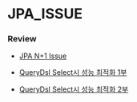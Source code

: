 # JPA_ISSUE

### Review
- [JPA N+1 Issue](https://velog.io/@devty/JPA-N1-Issue-1)  

- [QueryDsl Select시 성능 최적화 1부](https://velog.io/@devty/QueryDsl-Select%EC%8B%9C-%EC%84%B1%EB%8A%A5-%EC%B5%9C%EC%A0%81%ED%99%94-1%EB%B6%801)

- [QueryDsl Select시 성능 최적화 2부](https://velog.io/@devty/QueryDsl-Select%EC%8B%9C-%EC%84%B1%EB%8A%A5-%EC%B5%9C%EC%A0%81%ED%99%94-2%EB%B6%80)  
